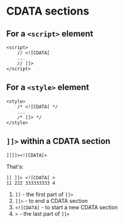# CDATA sections

## For a `<script>` element

````
<script>
    // <![CDATA[
    ...
    // ]]>
</script>
````

## For a `<style>` element

````
<style>
    /* <![CDATA[ */
    ...
    /* ]]> */
</style>
````

## `]]>` within a CDATA section

````
]]]]><![CDATA[>
````

That's:

````
]] ]]> <![CDATA[ >
11 222 333333333 4
````

1.  `]]` - the first part of `]]>`
2.  `]]>` - to end a CDATA section
3.  `<![CDATA[` - to start a new CDATA section
4.  `>` - the last part of `]]>`
